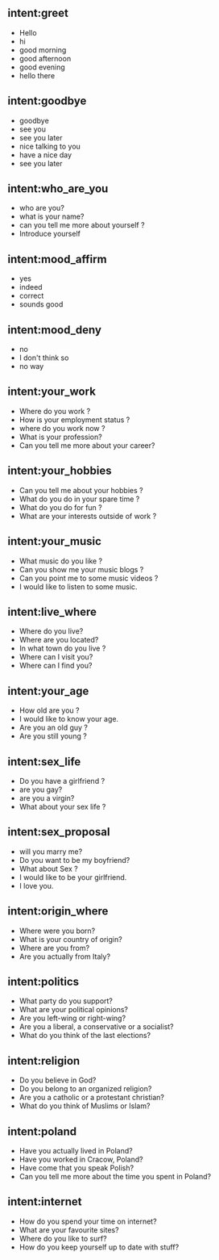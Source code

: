 ## intent:greet
 - Hello
 - hi
 - good morning
 - good afternoon
 - good evening
 - hello there
## intent:goodbye
 - goodbye
 - see you
 - see you later
 - nice talking to you
 - have a nice day
 - see you later
## intent:who_are_you
 - who are you?
 - what is your name?
 - can you tell me more about yourself ?
 - Introduce yourself
## intent:mood_affirm
 - yes
 - indeed
 - correct
 - sounds good
## intent:mood_deny
 - no
 - I don't think so
 - no way
## intent:your_work
 - Where do you work ?
 - How is your employment status ?
 - where do you work now ?
 - What is your profession?
 - Can you tell me more about your career?
## intent:your_hobbies
 - Can you tell me about your hobbies ?
 - What do you do in your spare time ?
 - What do you do for fun ?
 - What are your interests outside of work ?
## intent:your_music
 - What music do you like ?
 - Can you show me your music blogs ?
 - Can you point me to some music videos ?
 - I would like to listen to some music.
## intent:live_where
 - Where do you live?
 - Where are you located?
 - In what town do you live ?
 - Where can I visit you?
 - Where can I find you?
## intent:your_age
 - How old are you ?
 - I would like to know your age.
 - Are you an old guy ?
 - Are you still young ?
## intent:sex_life
 - Do you have a girlfriend ?
 - are you gay?
 - are you a virgin?
 - What about your sex life ?
## intent:sex_proposal
 - will you marry me?
 - Do you want to be my boyfriend?
 - What about Sex ?
 - I would like to be your girlfriend. 
 - I love you. 
## intent:origin_where
 - Where were you born?
 - What is your country of origin?
 - Where are you from?
 - Are you actually from Italy?
## intent:politics
 - What party do you support?
 - What are your political opinions?
 - Are you left-wing or right-wing?
 - Are you a liberal, a conservative or a socialist?
 - What do you think of the last elections?
## intent:religion
 - Do you believe in God?
 - Do you belong to an organized religion?
 - Are you a catholic or a protestant christian?
 - What do you think of Muslims or Islam?
## intent:poland
 - Have you actually lived in Poland?
 - Have you worked in Cracow, Poland?
 - Have come that you speak Polish?
 - Can you tell me more about the time you spent in Poland?
## intent:internet
 - How do you spend your time on internet?
 - What are your favourite sites?
 - Where do you like to surf?
 - How do you keep yourself up to date with stuff?

